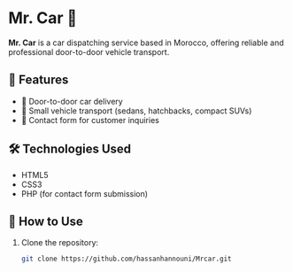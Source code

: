 # Mr. Car 🚗

**Mr. Car** is a car dispatching service based in Morocco, offering reliable and professional door-to-door vehicle transport.

## 🌟 Features

- 🚙 Door-to-door car delivery
- 🚐 Small vehicle transport (sedans, hatchbacks, compact SUVs)
- 📨 Contact form for customer inquiries

## 🛠️ Technologies Used

- HTML5
- CSS3
- PHP (for contact form submission)

## 📂 How to Use

1. Clone the repository:
   ```bash
   git clone https://github.com/hassanhannouni/Mrcar.git
